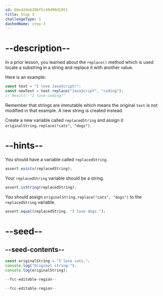 ```yaml
---
id: 68e42de6396f5c49d90d1951
title: Step 3
challengeType: 1
dashedName: step-3
---
```


# --description--

In a prior lesson, you learned about the `replace()` method which is used locate a substring in a string and replace it with another value.

Here is an example:

```js
const text = "I love JavaScript!";
const newText = text.replace("JavaScript", "coding");
// Result: "I love coding!"
```

Remember that strings are immutable which means the original `text` is not modified in that example. A new string is created instead. 

Create a new variable called `replacedString` and assign it `originalString.replace("cats", "dogs")`. 

# --hints--

You should have a variable called `replacedString`.

```js
assert.exists(replacedString);
```

Your `replacedString` variable should be a string.

```js
assert.isString(replacedString);
```

You should assign `originalString.replace("cats", "dogs")` to the `replacedString` variable.

```js
assert.equal(replacedString, "I love dogs.");
```

# --seed--

## --seed-contents--

```js
const originalString = "I love cats.";
console.log("Original string:");
console.log(originalString);

--fcc-editable-region--

--fcc-editable-region--
```
